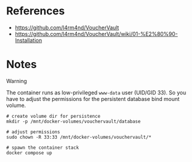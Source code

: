 # References

- https://github.com/l4rm4nd/VoucherVault
- https://github.com/l4rm4nd/VoucherVault/wiki/01-%E2%80%90-Installation

# Notes

> [!WARNING]
> The container runs as low-privileged `www-data` user (UID/GID 33). So you have to adjust the permissions for the persistent database bind mount volume.

````
# create volume dir for persistence
mkdir -p /mnt/docker-volumes/vouchervault/database

# adjust permissions
sudo chown -R 33:33 /mnt/docker-volumes/vouchervault/*

# spawn the container stack
docker compose up
````
